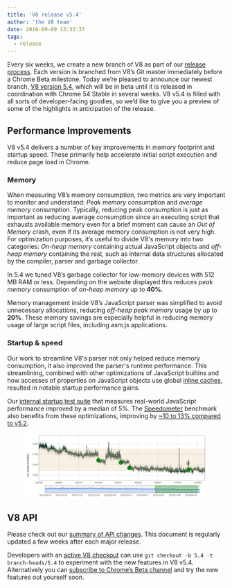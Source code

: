 ```yaml
---
title: 'V8 release v5.4'
author: 'the V8 team'
date: 2016-09-09 13:33:37
tags:
  - release
---
```

Every six weeks, we create a new branch of V8 as part of our [release process](/docs/release-process). Each version is branched from V8’s Git master immediately before a Chrome Beta milestone. Today we’re pleased to announce our newest branch, [V8 version 5.4](https://chromium.googlesource.com/v8/v8.git/+log/branch-heads/5.4), which will be in beta until it is released in coordination with Chrome 54 Stable in several weeks. V8 v5.4 is filled with all sorts of developer-facing goodies, so we’d like to give you a preview of some of the highlights in anticipation of the release.

## Performance Improvements

V8 v5.4 delivers a number of key improvements in memory footprint and startup speed. These primarily help accelerate initial script execution and reduce page load in Chrome.

### Memory

When measuring V8’s memory consumption, two metrics are very important to monitor and understand: _Peak memory_ consumption and _average memory_ consumption. Typically, reducing peak consumption is just as important as reducing average consumption since an executing script that exhausts available memory even for a brief moment can cause an _Out of Memory_ crash, even if its average memory consumption is not very high. For optimization purposes, it’s useful to divide V8's memory into two categories: _On-heap memory_ containing actual JavaScript objects and _off-heap memory_ containing the rest, such as internal data structures allocated by the compiler, parser and garbage collector.

In 5.4 we tuned V8’s garbage collector for low-memory devices with 512 MB RAM or less. Depending on the website displayed this reduces _peak memory_ consumption of _on-heap memory_ up to **40%**.

Memory management inside V8’s JavaScript parser was simplified to avoid unnecessary allocations, reducing _off-heap peak memory_ usage by up to **20%**. These memory savings are especially helpful in reducing memory usage of large script files, including asm.js applications.

### Startup & speed

Our work to streamline V8's parser not only helped reduce memory consumption, it also improved the parser's runtime performance. This streamlining, combined with other optimizations of JavaScript builtins and how accesses of properties on JavaScript objects use global [inline caches](https://en.wikipedia.org/wiki/Inline_caching), resulted in notable startup performance gains.

Our [internal startup test suite](https://www.youtube.com/watch?v=xCx4uC7mn6Y) that measures real-world JavaScript performance improved by a median of 5%. The [Speedometer](http://browserbench.org/Speedometer/) benchmark also benefits from these optimizations, improving by [~10 to 13% compared to v5.2](https://chromeperf.appspot.com/report?sid=f5414b72e864ffaa4fd4291fa74bf3fd7708118ba534187d36113d8af5772c86&start_rev=393766&end_rev=416239).

<figure>
  <img src="/_img/v8-release-54/speedometer.png" intrinsicsize="938x334" alt="">
</figure>

## V8 API

Please check out our [summary of API changes](http://bit.ly/v8-api-changes). This document is regularly updated a few weeks after each major release.

Developers with an [active V8 checkout](/docs/source-code#using-git) can use `git checkout -b 5.4 -t branch-heads/5.4` to experiment with the new features in V8 v5.4. Alternatively you can [subscribe to Chrome’s Beta channel](https://www.google.com/chrome/browser/beta.html) and try the new features out yourself soon.
